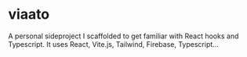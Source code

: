 # viaato
A personal sideproject I scaffolded to get familiar with React hooks and Typescript.
It uses React, Vite.js, Tailwind, Firebase, Typescript...
